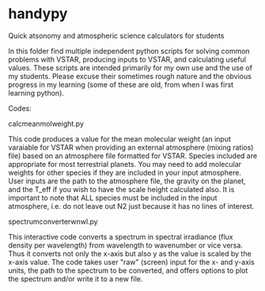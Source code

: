 # handypy
Quick atsonomy and atmospheric science calculators for students

In this folder find multiple independent python scripts for solving common problems with VSTAR, producing inputs to VSTAR, 
and calculating useful values.
These scripts are intended primarily for my own use and the use of my students.  Please excuse their sometimes rough nature
and the obvious progress in my learning (some of these are old, from when I was first learning python).


Codes:

calcmeanmolweight.py

This code produces a value for the mean molecular weight (an input varaiable for VSTAR when providing an external atmosphere 
(mixing ratios) file) based on an atmosphere file formatted for VSTAR.
Species included are appropriate for most terrestrial planets.  You may need to add molecular weights for other species if they 
are included in your input atmosphere.
User inputs are the path to the atmosphere file, the gravity on the planet, and the T_eff if you wish to have the scale height 
calculated also.  It is important to note that ALL species must be included in the input atmosphere, i.e. do not leave out N2 
just because it has no lines of interest.

spectrumconverterwnwl.py

This interactive code converts a spectrum in spectral irradiance (flux density per wavelength) from wavelength to wavenumber or vice versa. Thus it converts not only the x-axis but also y as the value is scaled by the x-axis value.  The code takes user "raw" (screen) input for the x- and y-axis units, the path to the spectrum to be converted, and offers options to plot
the spectrum and/or write it to a new file.

